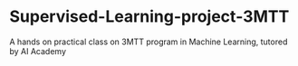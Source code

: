 # Supervised-Learning-project-3MTT
A hands on practical class on 3MTT program in Machine Learning, tutored by AI Academy
